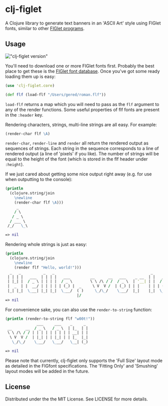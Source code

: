 # clj-figlet

A Clojure library to generate text banners in an 'ASCII Art' style using FIGlet fonts, similar to other
[FIGlet programs](http://www.figlet.org/).

## Usage

!["clj-figlet version"](https://clojars.org/clj-figlet/latest-version.svg)

You'll need to download one or more FIGlet fonts first. Probably the best place to get these is the
[FIGlet font database](http://www.figlet.org/fontdb.cgi). Once you've got some ready loading them up is easy:

```clojure
(use 'clj-figlet.core)

(def flf (load-flf "/Users/gered/roman.flf"))
```

`load-flf` returns a map which you will need to pass as the `flf` argument to any of the render functions.
Some useful properties of flf fonts are present in the `:header` key.

Rendering characters, strings, multi-line strings are all easy. For example:

```clojure
(render-char flf \A)
```

`render-char`, `render-line` and `render` all return the rendered output as sequences of strings. Each string
in the sequence corresponds to a line of rendered output (a line of 'pixels' if you like). The number of strings
will be equal to the height of the font (which is stored in the flf header under `:height`).

If we just cared about getting some nice output right away (e.g. for use when outputting to the console):

```clojure
(println
  (clojure.string/join
    \newline
    (render-char flf \A)))
     _
    / \
   / _ \
  / ___ \
 /_/   \_\

=> nil
```

Rendering whole strings is just as easy:

```clojure
(println
  (clojure.string/join
    \newline
    (render flf "Hello, world!")))
  _   _          _   _                                           _       _   _
 | | | |   ___  | | | |   ___         __      __   ___    _ __  | |   __| | | |
 | |_| |  / _ \ | | | |  / _ \        \ \ /\ / /  / _ \  | '__| | |  / _` | | |
 |  _  | |  __/ | | | | | (_) |  _     \ V  V /  | (_) | | |    | | | (_| | |_|
 |_| |_|  \___| |_| |_|  \___/  ( )     \_/\_/    \___/  |_|    |_|  \__,_| (_)
                                |/
=> nil
```

For convenience sake, you can also use the `render-to-string` function:

```clojure
(println (render-to-string flf "w00t!"))
              ___     ___    _     _
 __      __  / _ \   / _ \  | |_  | |
 \ \ /\ / / | | | | | | | | | __| | |
  \ V  V /  | |_| | | |_| | | |_  |_|
   \_/\_/    \___/   \___/   \__| (_)

=> nil
```

Please note that currently, clj-figlet only supports the 'Full Size' layout mode as detailed in the FIGfont
specifications. The 'Fitting Only' and 'Smushing' layout modes will be added in the future.

## License

Distributed under the the MIT License. See LICENSE for more details.
